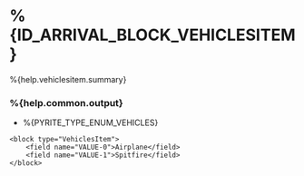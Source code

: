 # %{ID_ARRIVAL_BLOCK_VEHICLESITEM}

%{help.vehiclesitem.summary}

### %{help.common.output}

-   %{PYRITE_TYPE_ENUM_VEHICLES}

```
<block type="VehiclesItem">
    <field name="VALUE-0">Airplane</field>
    <field name="VALUE-1">Spitfire</field>
</block>
```
